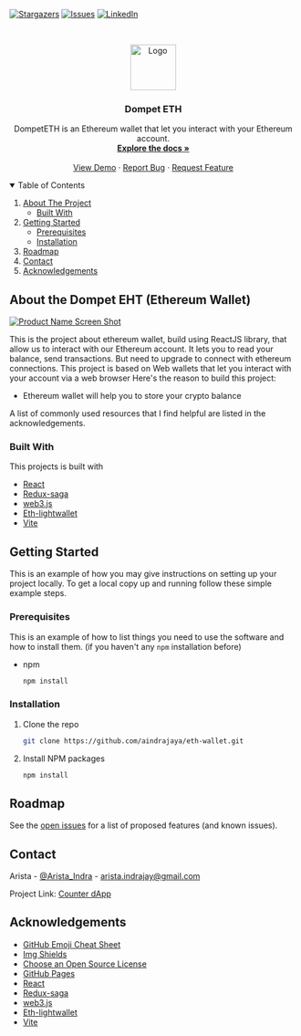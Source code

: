 <!-- PROJECT SHIELDS -->
[![Stargazers][stars-shield]][stars-url]
[![Issues][issues-shield]][issues-url]
[![LinkedIn][linkedin-shield]][linkedin-url]

<!-- PROJECT LOGO -->
<br />
<p align="center">
  <a href="https://github.com/aindrajaya/eth-wallet">
    <img src="images/logo.jpp" alt="Logo" width="80" height="80">
  </a>

  <h3 align="center">Dompet ETH</h3>

  <p align="center">
    DompetETH is an Ethereum wallet that let you interact with your Ethereum account.
    <br />
    <a href="https://github.com/aindrajaya/eth-wallet"><strong>Explore the docs »</strong></a>
    <br />
    <br />
    <a href="https://github.com/aindrajaya/eth-wallet">View Demo</a>
    ·
    <a href="https://github.com/aindrajaya/eth-wallet/issues">Report Bug</a>
    ·
    <a href="https://github.com/aindrajaya/eth-wallet/issues">Request Feature</a>
  </p>
</p>

<!-- TABLE OF CONTENTS -->
<details open="open">
  <summary>Table of Contents</summary>
  <ol>
    <li>
      <a href="#about-the-project">About The Project</a>
      <ul>
        <li><a href="#built-with">Built With</a></li>
      </ul>
    </li>
    <li>
      <a href="#getting-started">Getting Started</a>
      <ul>
        <li><a href="#prerequisites">Prerequisites</a></li>
        <li><a href="#installation">Installation</a></li>
      </ul>
    </li>
    <li><a href="#roadmap">Roadmap</a></li>
    <li><a href="#contact">Contact</a></li>
    <li><a href="#acknowledgements">Acknowledgements</a></li>
  </ol>
</details>

<!-- ABOUT THE PROJECT -->
## About the Dompet EHT (Ethereum Wallet)
[![Product Name Screen Shot][product-screenshot]](https://example.com)

This is the project about ethereum wallet, build using ReactJS library, that allow us to interact with our Ethereum account. It lets you to read your balance, send transactions. But need to upgrade to connect with ethereum connections. This project is based on Web wallets that let you interact with your account via a web browser
Here's the reason to build this project:
* Ethereum wallet will help you to store your crypto balance

A list of commonly used resources that I find helpful are listed in the acknowledgements.

### Built With
This projects is built with
* [React](https://reactjs.org/)
* [Redux-saga](https://redux-saga.js.org/)
* [web3.js](https://web3js.readthedocs.io/en/v1.7.5)
* [Eth-lightwallet](https://github.com/ConsenSys/eth-lightwallet)
* [Vite](https://vitejs.dev/guide/)


<!-- GETTING STARTED -->
## Getting Started

This is an example of how you may give instructions on setting up your project locally.
To get a local copy up and running follow these simple example steps.

### Prerequisites

This is an example of how to list things you need to use the software and how to install them. (if you haven't any `npm` installation before)
* npm
  ```sh
  npm install
  ```

### Installation

1. Clone the repo
   ```sh
   git clone https://github.com/aindrajaya/eth-wallet.git
   ```
2. Install NPM packages
   ```sh
   npm install
   ```



<!-- ROADMAP -->
## Roadmap

See the [open issues](https://github.com/aindrajaya/eth-wallet/issues) for a list of proposed features (and known issues).



<!-- CONTACT -->
## Contact
Arista - [@Arista_Indra](https://twitter.com/Arista_Indra) - arista.indrajay@gmail.com

Project Link: [Counter dApp](https://github.com/aindrajaya/eth-wallet)



<!-- ACKNOWLEDGEMENTS -->
## Acknowledgements
* [GitHub Emoji Cheat Sheet](https://www.webpagefx.com/tools/emoji-cheat-sheet)
* [Img Shields](https://shields.io)
* [Choose an Open Source License](https://choosealicense.com)
* [GitHub Pages](https://pages.github.com)
* [React](https://reactjs.org/)
* [Redux-saga](https://redux-saga.js.org/)
* [web3.js](https://web3js.readthedocs.io/en/v1.7.5)
* [Eth-lightwallet](https://github.com/ConsenSys/eth-lightwallet)
* [Vite](https://vitejs.dev/guide/)


<!-- MARKDOWN LINKS & IMAGES -->
<!-- https://www.markdownguide.org/basic-syntax/#reference-style-links -->
[stars-shield]: https://img.shields.io/github/stars/aindrajaya/eth-wallet.svg?style=for-the-badge
[stars-url]: https://github.com/aindrajaya/eth-wallet/stargazers
[issues-shield]: https://img.shields.io/github/issues/aindrajaya/eth-wallet.svg?style=for-the-badge
[issues-url]: https://github.com/aindrajaya/eth-wallet/issues
[linkedin-shield]: https://img.shields.io/badge/-LinkedIn-black.svg?style=for-the-badge&logo=linkedin&colorB=555
[linkedin-url]: https://www.linkedin.com/in/aindrajaya
[product-screenshot]: images/screenshot.png
